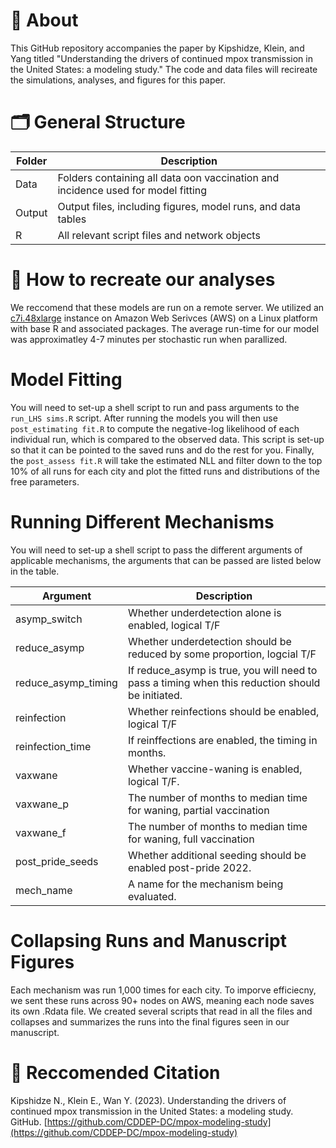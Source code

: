# 📍 About
This GitHub repository accompanies the paper by Kipshidze, Klein, and Yang titled "Understanding the drivers of continued mpox transmission in the United States: a modeling study." The code and data files will recireate the simulations, analyses, and figures for this paper.

# 🗂️ General Structure
| Folder | Description |
| -- | -- |
| Data| Folders containing all data oon vaccination and incidence used for model fitting |
| Output | Output files, including figures, model runs, and data tables |
| R | All relevant script files and network objects |

# 📌 How to recreate our analyses
We reccomend that these models are run on a remote server. We utilized an [c7i.48xlarge](https://aws.amazon.com/ec2/instance-types/c7i/) instance on Amazon Web Serivces (AWS) on a Linux platform with base R and associated packages. The average run-time for our model was approximatley 4-7 minutes per stochastic run when parallized. 

# Model Fitting
You will need to set-up a shell script to run and pass arguments to the `run_LHS sims.R` script.
After running the models you will then use `post_estimating fit.R` to compute the negative-log likelihood  of each individual run, which is compared to the observed data. This script is set-up so that it can be pointed to the saved runs and do the rest for you. Finally, the `post_assess fit.R` will take the estimated NLL and filter down to the top 10% of all runs for each city and plot the fitted runs and distributions of the free parameters. 

# Running Different Mechanisms
You will need to set-up a shell script to pass the different arguments of applicable mechanisms, the arguments that can be passed are listed below in the table. 

| Argument | Description |
| -- | -- | 
| asymp_switch | Whether underdetection alone is enabled, logical T/F |
| reduce_asymp | Whether underdetection should be reduced by some proportion, logcial T/F |
| reduce_asymp_timing | If reduce_asymp is true, you will need to pass a timing when this reduction should be initiated. |
| reinfection | Whether reinfections should be enabled, logical T/F | 
| reinfection_time | If reinffections are enabled, the timing in months. |
| vaxwane | Whether vaccine-waning is enabled, logical T/F. |
| vaxwane_p | The number of months to median time for waning, partial vaccination |
| vaxwane_f | The number of months to median time for waning, full vaccination |
| post_pride_seeds | Whether additional seeding should be enabled post-pride 2022. |
| mech_name | A name for the mechanism being evaluated. | 

# Collapsing Runs and Manuscript Figures
Each mechanism was run 1,000 times for each city. To imporve efficiecny, we sent these runs across 90+ nodes on AWS, meaning each node saves its own .Rdata file. We created several scripts that read in all the files and collapses and summarizes the runs into the final figures seen in our manuscript. 


# 📝 Reccomended Citation
Kipshidze N., Klein E., Wan Y. (2023). Understanding the drivers of continued mpox transmission in the United States: a modeling study. GitHub. [https://github.com/CDDEP-DC/mpox-modeling-study](https://github.com/CDDEP-DC/mpox-modeling-study)
